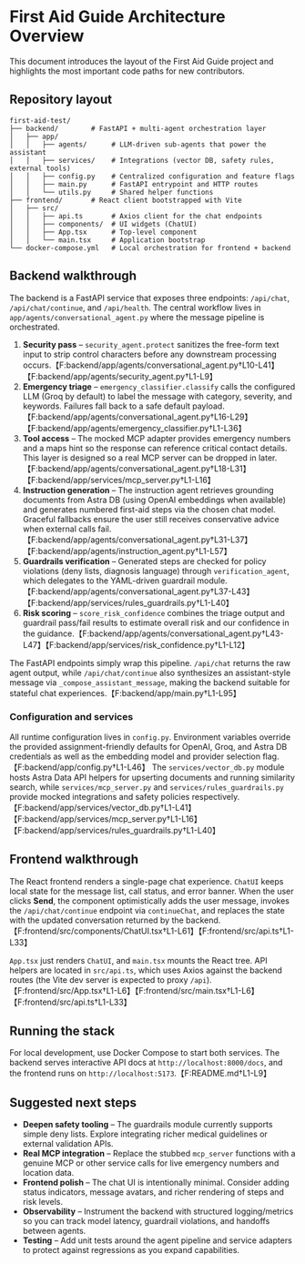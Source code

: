 # First Aid Guide Architecture Overview

This document introduces the layout of the First Aid Guide project and highlights the
most important code paths for new contributors.

## Repository layout

```
first-aid-test/
├── backend/        # FastAPI + multi-agent orchestration layer
│   ├── app/
│   │   ├── agents/      # LLM-driven sub-agents that power the assistant
│   │   ├── services/    # Integrations (vector DB, safety rules, external tools)
│   │   ├── config.py    # Centralized configuration and feature flags
│   │   ├── main.py      # FastAPI entrypoint and HTTP routes
│   │   └── utils.py     # Shared helper functions
├── frontend/       # React client bootstrapped with Vite
│   ├── src/
│   │   ├── api.ts       # Axios client for the chat endpoints
│   │   ├── components/  # UI widgets (ChatUI)
│   │   ├── App.tsx      # Top-level component
│   │   └── main.tsx     # Application bootstrap
└── docker-compose.yml   # Local orchestration for frontend + backend
```

## Backend walkthrough

The backend is a FastAPI service that exposes three endpoints: `/api/chat`, `/api/chat/continue`,
and `/api/health`. The central workflow lives in `app/agents/conversational_agent.py` where
the message pipeline is orchestrated.

1. **Security pass** – `security_agent.protect` sanitizes the free-form text input to strip
   control characters before any downstream processing occurs.【F:backend/app/agents/conversational_agent.py†L10-L41】【F:backend/app/agents/security_agent.py†L1-L9】
2. **Emergency triage** – `emergency_classifier.classify` calls the configured LLM (Groq by
   default) to label the message with category, severity, and keywords. Failures fall back to
   a safe default payload.【F:backend/app/agents/conversational_agent.py†L16-L29】【F:backend/app/agents/emergency_classifier.py†L1-L36】
3. **Tool access** – The mocked MCP adapter provides emergency numbers and a maps hint so the
   response can reference critical contact details. This layer is designed so a real MCP server
   can be dropped in later.【F:backend/app/agents/conversational_agent.py†L18-L31】【F:backend/app/services/mcp_server.py†L1-L16】
4. **Instruction generation** – The instruction agent retrieves grounding documents from Astra DB
   (using OpenAI embeddings when available) and generates numbered first-aid steps via the chosen
   chat model. Graceful fallbacks ensure the user still receives conservative advice when external
   calls fail.【F:backend/app/agents/conversational_agent.py†L31-L37】【F:backend/app/agents/instruction_agent.py†L1-L57】
5. **Guardrails verification** – Generated steps are checked for policy violations (deny lists,
   diagnosis language) through `verification_agent`, which delegates to the YAML-driven guardrail
   module.【F:backend/app/agents/conversational_agent.py†L37-L43】【F:backend/app/services/rules_guardrails.py†L1-L40】
6. **Risk scoring** – `score_risk_confidence` combines the triage output and guardrail pass/fail
   results to estimate overall risk and our confidence in the guidance.【F:backend/app/agents/conversational_agent.py†L43-L47】【F:backend/app/services/risk_confidence.py†L1-L12】

The FastAPI endpoints simply wrap this pipeline. `/api/chat` returns the raw agent output, while
`/api/chat/continue` also synthesizes an assistant-style message via `_compose_assistant_message`,
making the backend suitable for stateful chat experiences.【F:backend/app/main.py†L1-L95】

### Configuration and services

All runtime configuration lives in `config.py`. Environment variables override the provided
assignment-friendly defaults for OpenAI, Groq, and Astra DB credentials as well as the embedding
model and provider selection flag.【F:backend/app/config.py†L1-L46】 The `services/vector_db.py`
module hosts Astra Data API helpers for upserting documents and running similarity search, while
`services/mcp_server.py` and `services/rules_guardrails.py` provide mocked integrations and safety
policies respectively.【F:backend/app/services/vector_db.py†L1-L41】【F:backend/app/services/mcp_server.py†L1-L16】【F:backend/app/services/rules_guardrails.py†L1-L40】

## Frontend walkthrough

The React frontend renders a single-page chat experience. `ChatUI` keeps local state for the
message list, call status, and error banner. When the user clicks **Send**, the component optimistically
adds the user message, invokes the `/api/chat/continue` endpoint via `continueChat`, and replaces the
state with the updated conversation returned by the backend.【F:frontend/src/components/ChatUI.tsx†L1-L61】【F:frontend/src/api.ts†L1-L33】

`App.tsx` just renders `ChatUI`, and `main.tsx` mounts the React tree. API helpers are located in
`src/api.ts`, which uses Axios against the backend routes (the Vite dev server is expected to proxy
`/api`).【F:frontend/src/App.tsx†L1-L6】【F:frontend/src/main.tsx†L1-L6】【F:frontend/src/api.ts†L1-L33】

## Running the stack

For local development, use Docker Compose to start both services. The backend serves interactive API
docs at `http://localhost:8000/docs`, and the frontend runs on `http://localhost:5173`.【F:README.md†L1-L9】

## Suggested next steps

* **Deepen safety tooling** – The guardrails module currently supports simple deny lists. Explore
  integrating richer medical guidelines or external validation APIs.
* **Real MCP integration** – Replace the stubbed `mcp_server` functions with a genuine MCP or other
  service calls for live emergency numbers and location data.
* **Frontend polish** – The chat UI is intentionally minimal. Consider adding status indicators,
  message avatars, and richer rendering of steps and risk levels.
* **Observability** – Instrument the backend with structured logging/metrics so you can track model
  latency, guardrail violations, and handoffs between agents.
* **Testing** – Add unit tests around the agent pipeline and service adapters to protect against
  regressions as you expand capabilities.

